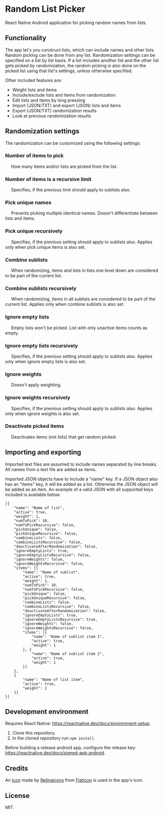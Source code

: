 # Random List Picker

React Native Android application for picking random names from lists.

## Functionality

The app let's you construct lists, which can include names and other lists. Random picking can be done from any list. Randomization settings can be specified on a list by list basis. If a list includes another list and the other list gets picked by randomization, the random picking is also done on the picked list using that list's settings, unless otherwise specified.

Other included features are:

-   Weight lists and items
-   Include/exclude lists and items from randomization
-   Edit lists and items by long pressing
-   Import (JSON/TXT) and export (JSON) lists and items
-	Export (JSON/TXT) randomization results
-	Look at previous randomization results

## Randomization settings

The randomization can be customized using the following settings:

### Number of items to pick

&nbsp;&nbsp;&nbsp;&nbsp; How many items and/or lists are picked from the list.

### Number of items is a recursive limit

&nbsp;&nbsp;&nbsp;&nbsp; Specifies, if the previous limit should apply to sublists also.

### Pick unique names

&nbsp;&nbsp;&nbsp;&nbsp; Prevents picking multiple identical names. Doesn't differentiate between lists and items.

### Pick unique recursively

&nbsp;&nbsp;&nbsp;&nbsp; Specifies, if the previous setting should apply to sublists also. Applies only when pick unique items is also set.

### Combine sublists

&nbsp;&nbsp;&nbsp;&nbsp; When randomizing, items and lists in lists one level down are considered to be part of the current list.

### Combine sublists recursively

&nbsp;&nbsp;&nbsp;&nbsp; When randomizing, items in all sublists are considered to be part of the current list. Applies only when combine sublists is also set.

### Ignore empty lists

&nbsp;&nbsp;&nbsp;&nbsp; Empty lists won't be picked. List with only unactive
items counts as empty.

### Ignore empty lists recursively

&nbsp;&nbsp;&nbsp;&nbsp; Specifies, if the previous setting should apply to sublists also. Applies only when ignore empty lists is also set.

### Ignore weights

&nbsp;&nbsp;&nbsp;&nbsp; Doesn't apply weighting.

### Ignore weights recursively

&nbsp;&nbsp;&nbsp;&nbsp; Specifies, if the previous setting should apply to sublists also. Applies only when ignore weights is also set.

### Deactivate picked items

&nbsp;&nbsp;&nbsp;&nbsp; Deactivates items (not lists) that get random picked.

## Importing and exporting

Imported text files are assumed to include names separated by line breaks. All names from a text file are added as items.

Imported JSON objects have to include a "name" key. If a JSON object also has an "items" key, it will be added as a list. Otherwise the JSON object will be added as an item. An example of a valid JSON with all supported keys included is available below:

```
[{
	"name": "Name of list",
	"active": true,
	"weight": 1,
	"numToPick": 10,
	"numToPickRecursive": false,
	"pickUnique": false,
	"pickUniqueRecursive": false,
	"combineLists": false,
	"combineListsRecursive": false,
	"deactivateAfterRandomization": false,
	"ignoreEmptyLists": true,
	"ignoreEmptyListsRecursive": false,
	"ignoreWeights": false,
	"ignoreWeightsRecursive": false,
	"items": [{
		"name": "Name of sublist",
		"active": true,
		"weight": 1,
		"numToPick": 10,
		"numToPickRecursive": false,
		"pickUnique": false,
		"pickUniqueRecursive": false,
		"combineLists": false,
		"combineListsRecursive": false,
		"deactivateAfterRandomization": false,
		"ignoreEmptyLists": true,
		"ignoreEmptyListsRecursive": true,
		"ignoreWeights": false,
		"ignoreWeightsRecursive": false,
		"items": [{
			"name": "Name of sublist item 1",
			"active": true,
			"weight": 1
		}, {
			"name": "Name of sublist item 2",
			"active": true,
			"weight": 1
		}]
	},
    {
		"name": "Name of list item",
		"active": true,
		"weight": 1
	}]
}]
```

## Development environment

Requires React Native: <https://reactnative.dev/docs/environment-setup>.

1. Clone this repository.
2. In the cloned repository run `npm install`.

Before building a release android app, configure the release key: <https://reactnative.dev/docs/signed-apk-android>.

## Credits

An [icon](https://www.flaticon.com/free-icon/dice_250752) made by [Retinaicons](https://www.flaticon.com/authors/retinaicons) from [Flaticon](https://www.flaticon.com/) is used in the app's icon.

## License

MIT.
